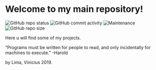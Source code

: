 # Welcome to my main repository!
![GitHub repo status](https://img.shields.io/badge/GitHub-PRO-orange)
![GitHub commit activity](https://img.shields.io/github/commit-activity/m/ViniciusLimaFernandes/Main) 
![Maintenance](https://img.shields.io/maintenance/yes/2019?style=plastic) 
![GitHub repo size](https://img.shields.io/github/repo-size/ViniciusLimaFernandes/Main?style=plastic)

Here u will find some of my projects.

“Programs must be written for people to read, and only incidentally for machines to execute.” -Harold

by Lima, Vinicius 2019.
